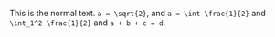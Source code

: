 

This is the normal text. ``a = \sqrt{2}``, and
``a = \int \frac{1}{2}`` and ``\int_1^2 \frac{1}{2}``
and ``a + b + c = d``.


